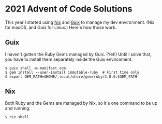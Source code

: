 # 2021 Advent of Code Solutions


This year I started using [Nix][] and [Guix][] to manage my dev environment.
(Nix for macOS, and Guix for Linux.)
Here's how those work.

  [guix]: https://guix.gnu.org/
  [nix]: https://nixos.org/





## Guix


I haven't gotten the Ruby Gems managed by Guix.
(Yet!)
Until I solve that,
you have to install them separately
inside the Guix environment.

```
$ guix shell -m manifest.scm
$ gem install --user-install immutable-ruby  # First time only
$ export GEM_PATH=$HOME/.local/share/gem/ruby/3.0.0:$GEM_PATH
```





## Nix


Both Ruby and the Gems are managed by Nix,
so it's one command to be up and running:

```
$ nix shell
```
